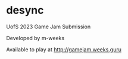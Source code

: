 # desync
UofS 2023 Game Jam Submission

Developed by m-weeks

Available to play at http://gamejam.weeks.guru
